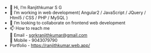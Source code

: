 - 👋 Hi, I’m Ranjithkumar S G
- 👀 I’m working in web development( Angular2 / JavaScript / JQuery / Html5 / CSS / PHP / MySQL )
- 💞️ I’m looking to collaborate on frontend web development
- 📫 How to reach me<br>
   📧 Email - sgrkranjithkumar@gmail.com<br>
   📱 Mobile - 9043079790
- Portfolio - https://ranjithkumar.web.app/
  
<!---
sg-rk/sg-rk is a ✨ special ✨ repository because its `README.md` (this file) appears on your GitHub profile.
You can click the Preview link to take a look at your changes.
--->
